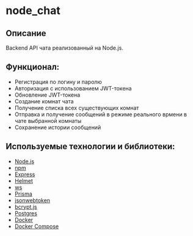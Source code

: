 # node_chat
## Описание
Backend API чата реализованный на Node.js.
## Функционал:
- Регистрация по логину и паролю
- Авторизация с использованием JWT-токена
- Обновление JWT-токена
- Создание комнат чата
- Получение списка всех существующих комнат
- Отправка и получение сообщений в режиме реального врмени в чате выбранной комнаты
- Сохранение истории сообщений
## Используемые технологии и библиотеки:
- [Node.js](https://github.com/nodejs/node)
- [npm](https://github.com/npm/cli)
- [Express](https://github.com/expressjs/express)
- [Helmet](https://github.com/helmetjs/helmet)
- [ws](https://github.com/websockets/ws)
- [Prisma](https://github.com/prisma/prisma)
- [jsonwebtoken](https://github.com/auth0/node-jsonwebtoken)
- [bcrypt.js](https://github.com/dcodeIO/bcrypt.js)
- [Postgres](https://hub.docker.com/_/postgres)
- [Docker](https://www.docker.com/)
- [Docker Compose](https://github.com/docker/compose)